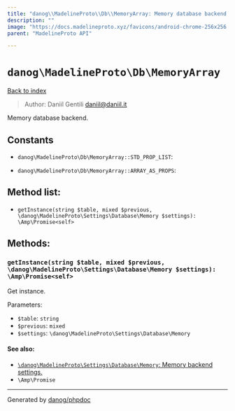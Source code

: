 ```yaml
---
title: "danog\\MadelineProto\\Db\\MemoryArray: Memory database backend."
description: ""
image: "https://docs.madelineproto.xyz/favicons/android-chrome-256x256.png"
parent: "MadelineProto API"

---
```

# `danog\MadelineProto\Db\MemoryArray`
[Back to index](../../../index.md)

> Author: Daniil Gentili <daniil@daniil.it>  
  

Memory database backend.  




## Constants
* `danog\MadelineProto\Db\MemoryArray::STD_PROP_LIST`: 

* `danog\MadelineProto\Db\MemoryArray::ARRAY_AS_PROPS`: 


## Method list:
* `getInstance(string $table, mixed $previous, \danog\MadelineProto\Settings\Database\Memory $settings): \Amp\Promise<self>`

## Methods:
### `getInstance(string $table, mixed $previous, \danog\MadelineProto\Settings\Database\Memory $settings): \Amp\Promise<self>`

Get instance.


Parameters:

* `$table`: `string`   
* `$previous`: `mixed`   
* `$settings`: `\danog\MadelineProto\Settings\Database\Memory`   


#### See also: 
* [`\danog\MadelineProto\Settings\Database\Memory`: Memory backend settings.](../../../danog/MadelineProto/Settings/Database/Memory.md)
* `\Amp\Promise`




---
Generated by [danog/phpdoc](https://phpdoc.daniil.it)
